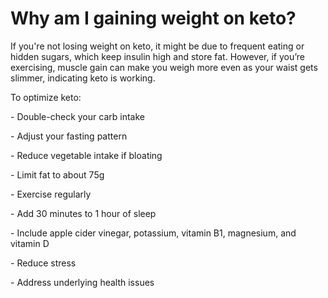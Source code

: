 # Why am I gaining weight on keto?

If you're not losing weight on keto, it might be due to frequent eating or hidden sugars, which keep insulin high and store fat. However, if you’re exercising, muscle gain can make you weigh more even as your waist gets slimmer, indicating keto is working.

To optimize keto:

\- Double-check your carb intake

\- Adjust your fasting pattern

\- Reduce vegetable intake if bloating

\- Limit fat to about 75g

\- Exercise regularly

\- Add 30 minutes to 1 hour of sleep

\- Include apple cider vinegar, potassium, vitamin B1, magnesium, and vitamin D

\- Reduce stress

\- Address underlying health issues